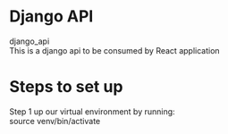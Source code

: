 # Django API
django_api </br>
This is a django api to be consumed by React application</br>

# Steps to set up
  Step 1 up our virtual environment by running:</br>
  source venv/bin/activate
